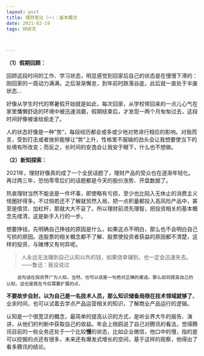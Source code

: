 ```yaml
---
layout: post
title: 理财笔记（一）：基本概念
date: 2021-02-19
tags: 碎碎念  



---
```




**（1）假期回顾：**

​		回顾这段时间的工作、学习状态，明显感觉到回家后自己的状态是在慢慢下滑的：刚回家的一周动力满满，之后渐渐懈怠，到年前时跌落谷底，此后就一直处于半废状态...

​		好像从学生时代的寒暑假开始就是如此，每次回家，从学校带回来的一点儿心气在家里慵懒舒适的环境中被迅速消磨，假期结束后，才发现一两个月匆匆过去，这段时间好像被谁给偷走了。

​		人的状态好像是一种”势“，每段经历都会或多或少地对势进行相应的影响。对我而言，受到打击或者挫折能够让”势“上升，性格里不服输的劲头会让我想要使当下的处境有所改变；而反之，长时间的安逸会让我安于眼下，什么也不想做。



**（2）新知探索：**

​		2021年，理财好像真的成了一个全民话题了，理财产品的受众也在逐渐年轻化。再过两三年，恐怕零零后们的话题都是今天的股价涨势、开盘数据了。

​		热衷理财当然不能说是一件坏事，即使略有亏损，至少也比陷入无休止的消费主义怪圈好得多。不过倘若还不了解就贸然入局，把一点积蓄都投入高风险产品中，甚至是借贷、加杠杆，那就大大不妥了。所以理财前须先理智，把投资相关的基本概念先缕清，这是新手入行的一步。

​		想要挣钱，先明确自己挣钱的原因是什么，如果这点不明白，那么也不会明白自己亏损的原因。连股票的相关概念都不了解、股票使投资者获益的原因都不清楚，这样的投资，与赌博又有何异呢。



> 人永远无法赚到自己认知以外的钱，如果侥幸赚到，也一定会迅速失去。            ——鲁迅：我没说过

 		这句话在投资界广为人知，当然，也可以说是一句绝对正确的废话。那么如何提高自己的认知，这也是我在今后需要扩展的点，

**不要故步自封，以为自己是一名技术人员，那么知识储备局限在技术领域就够了**。业余时间，也可以试着去学点产品运营相关的知识，了解商业产品运行的逻辑。

​		认知是一个很宽泛的概念，最简单的提高认识的方式，是听业界大牛的报告、演讲，从他们的判断中获取自己的收益。年会上晓鸥说了自己对腾讯的看法，觉得腾讯目前的一些业务还处于一个比较**慢**的状态，比如企业微信，他口中的慢，指的是可以挖掘的点还有很多，未来还有爆发式增长的空间，基于这样的观察，他得出了看多腾讯的结论。

